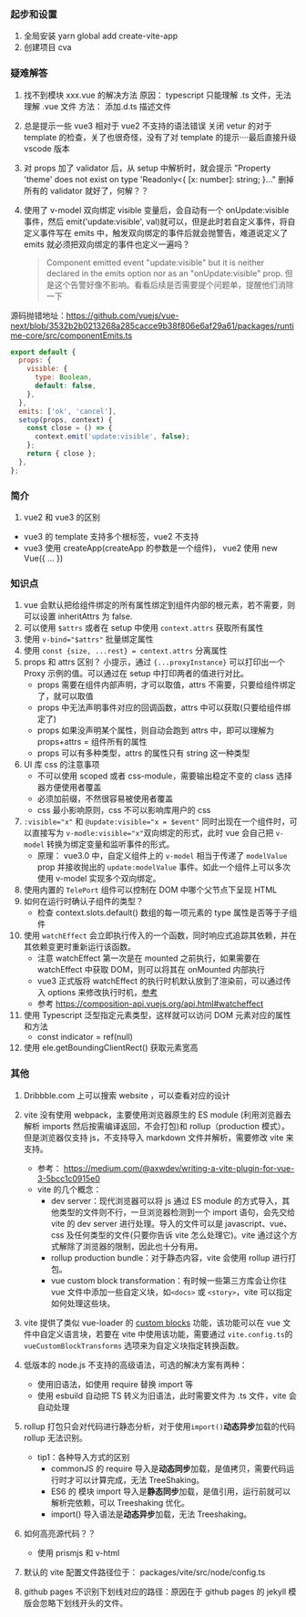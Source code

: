 ### 起步和设置

1. 全局安装 yarn global add create-vite-app
2. 创建项目 cva <projectName>

### 疑难解答

1. 找不到模块 xxx.vue 的解决方法
   原因： typescript 只能理解 .ts 文件，无法理解 .vue 文件
   方法： 添加.d.ts 描述文件

2. 总是提示一些 vue3 相对于 vue2 不支持的语法错误
   关闭 vetur 的对于 template 的检查，关了也很奇怪，没有了对 template 的提示····最后直接升级 vscode 版本

3. 对 props 加了 validator 后，从 setup 中解析时，就会提示 "Property 'theme' does not exist on type 'Readonly<{ [x: number]: string; }..."
   删掉所有的 validator 就好了，何解？？

4. 使用了 v-model 双向绑定 visible 变量后，会自动有一个 onUpdate:visible 事件，然后 emit('update:visible', val)就可以，但是此时若自定义事件，将自定义事件写在 emits 中，触发双向绑定的事件后就会抛警告，难道说定义了 emits 就必须把双向绑定的事件也定义一遍吗？

   > Component emitted event "update:visible" but it is neither declared in the emits option nor as an "onUpdate:visible" prop.
   > 但是这个告警好像不影响。看看后续是否需要提个问题单，提醒他们消除一下

源码抛错地址：https://github.com/vuejs/vue-next/blob/3532b2b0213268a285cacce9b38f806e6af29a61/packages/runtime-core/src/componentEmits.ts

```js
export default {
  props: {
    visible: {
      type: Boolean,
      default: false,
    },
  },
  emits: ['ok', 'cancel'],
  setup(props, context) {
    const close = () => {
      context.emit('update:visible', false);
    };
    return { close };
  },
};
```

### 简介

1. vue2 和 vue3 的区别

- vue3 的 template 支持多个根标签，vue2 不支持
- vue3 使用 createApp(createApp 的参数是一个组件)， vue2 使用 new Vue({ ... })

### 知识点

1. vue 会默认把给组件绑定的所有属性绑定到组件内部的根元素，若不需要，则可以设置 inheritAttrs 为 false.
2. 可以使用 `$attrs` 或者在 setup 中使用 `context.attrs` 获取所有属性
3. 使用 `v-bind="$attrs"` 批量绑定属性
4. 使用 `const {size, ...rest} = context.attrs` 分离属性
5. props 和 attrs 区别？
   小提示，通过 `{...proxyInstance}` 可以打印出一个 Proxy 示例的值。可以通过在 setup 中打印两者的值进行对比。
   - props 需要在组件内部声明，才可以取值，attrs 不需要，只要给组件绑定了，就可以取值
   - props 中无法声明事件对应的回调函数，attrs 中可以获取(只要给组件绑定了)
   - props 如果没声明某个属性，则自动会跑到 attrs 中，即可以理解为 props+attrs = 组件所有的属性
   - props 可以有多种类型，attrs 的属性只有 string 这一种类型
6. UI 库 css 的注意事项
   - 不可以使用 scoped 或者 css-module，需要输出稳定不变的 class 选择器方便使用者覆盖
   - 必须加前缀，不然很容易被使用者覆盖
   - css 最小影响原则，css 不可以影响库用户的 css
7. `:visible="x"` 和 `@update:visible="x = $event"` 同时出现在一个组件时，可以直接写为 `v-modle:visible="x"`双向绑定的形式，此时 vue 会自己把 `v-model` 转换为绑定变量和监听事件的形式。
   - 原理： vue3.0 中，自定义组件上的 `v-model` 相当于传递了 `modelValue` prop 并接收抛出的 `update:modelValue` 事件。如此一个组件上可以多次使用 v-model 实现多个双向绑定。
8. 使用内置的 `TelePort` 组件可以控制在 DOM 中哪个父节点下呈现 HTML
9. 如何在运行时确认子组件的类型？
   - 检查 context.slots.default() 数组的每一项元素的 type 属性是否等于子组件
10. 使用 `watchEffect` 会立即执行传入的一个函数，同时响应式追踪其依赖，并在其依赖变更时重新运行该函数。
    - 注意 watchEffect 第一次是在 mounted 之前执行，如果需要在 watchEffect 中获取 DOM，则可以将其在 onMounted 内部执行
    - vue3 正式版将 watchEffect 的执行时机默认放到了渲染前，可以通过传入 options 来修改执行时机，[参考](https://vue3js.cn/docs/zh/guide/reactivity-computed-watchers.html#%E5%89%AF%E4%BD%9C%E7%94%A8%E5%88%B7%E6%96%B0%E6%97%B6%E6%9C%BA)
    - 参考 https://composition-api.vuejs.org/api.html#watcheffect
11. 使用 Typescript 泛型指定元素类型，这样就可以访问 DOM 元素对应的属性和方法
    - const indicator = ref<HTMLDivElement>(null)
12. 使用 ele.getBoundingClientRect() 获取元素宽高

### 其他

1. Dribbble.com 上可以搜索 website ，可以查看对应的设计
2. vite 没有使用 webpack，主要使用浏览器原生的 ES module (利用浏览器去解析 imports 然后按需编译返回，不会打包)和 rollup（production 模式）。但是浏览器仅支持 js，不支持导入 markdown 文件并解析，需要修改 vite 来支持。

   - 参考： https://medium.com/@axwdev/writing-a-vite-plugin-for-vue-3-5bcc1c0915e0
   - vite 的几个概念：
     - dev server：现代浏览器可以将 js 通过 ES module 的方式导入，其他类型的文件则不行，一旦浏览器检测到一个 import 语句，会先交给 vite 的 dev server 进行处理。导入的文件可以是 javascript、vue、css 及任何类型的文件(只要你告诉 vite 怎么处理它)。vite 通过这个方式解除了浏览器的限制，因此也十分有用。
     - rollup production bundle：对于静态内容，vite 会使用 rollup 进行打包。
     - vue custom block transformation：有时候一些第三方库会让你往 vue 文件中添加一些自定义块，如`<docs>` 或 `<story>`，vite 可以指定如何处理这些块。

3. vite 提供了类似 vue-loader 的 [custom blocks](https://github.com/vitejs/vite#custom-blocks) 功能，该功能可以在 vue 文件中自定义语言块，若要在 vite 中使用该功能，需要通过 `vite.config.ts`的 `vueCustomBlockTransforms` 选项来为自定义块指定转换函数。

4. 低版本的 node.js 不支持的高级语法，可选的解决方案有两种：
   - 使用旧语法，如使用 require 替换 import 等
   - 使用 esbuild 自动把 TS 转义为旧语法，此时需要文件为 .ts 文件，vite 会自动处理
5. rollup 打包只会对代码进行静态分析，对于使用`import()`**动态异步**加载的代码 rollup 无法识别。
   - tip1：各种导入方式的区别
     - commonJS 的 require 导入是**动态同步**加载，是值拷贝，需要代码运行时才可以计算完成，无法 TreeShaking。
     - ES6 的 模块 import 导入是**静态同步**加载，是值引用，运行前就可以解析完依赖，可以 Treeshaking 优化。
     - import() 导入语法是**动态异步**加载，无法 Treeshaking。
6. 如何高亮源代码？？
   - 使用 prismjs 和 v-html
7. 默认的 vite 配置文件路径位于： packages/vite/src/node/config.ts
8. github pages 不识别下划线对应的路径：原因在于 github pages 的 jekyll 模版会忽略下划线开头的文件。
